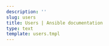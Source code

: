 ```yaml
---
description: ''
slug: users
title: Users | Ansible documentation
type: text
template: users.tmpl
---
```

